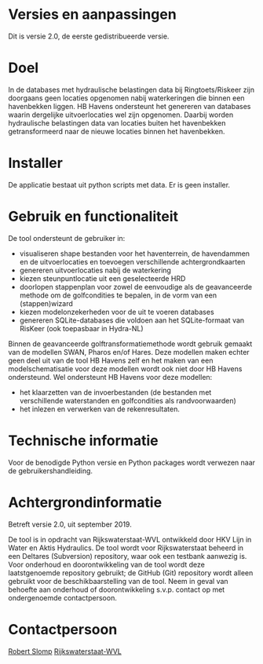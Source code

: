 # Versies en aanpassingen

Dit is versie 2.0, de eerste gedistribueerde versie.

# Doel

In de databases met hydraulische belastingen data bij Ringtoets/Riskeer zijn doorgaans geen locaties opgenomen nabij waterkeringen die binnen een havenbekken liggen. HB Havens ondersteunt het genereren van databases waarin dergelijke uitvoerlocaties wel zijn opgenomen. Daarbij worden hydraulische belastingen data van locaties buiten het havenbekken getransformeerd naar de nieuwe locaties binnen het havenbekken.

# Installer

De applicatie bestaat uit python scripts met data. Er is geen installer. 

# Gebruik en functionaliteit

De tool ondersteunt de gebruiker in:
* visualiseren shape bestanden voor het haventerrein, de havendammen en de uitvoerlocaties en toevoegen verschillende achtergrondkaarten
* genereren uitvoerlocaties nabij de waterkering
* kiezen steunpuntlocatie uit een geselecteerde HRD
* doorlopen stappenplan voor zowel de eenvoudige als de geavanceerde methode om de golfcondities te bepalen, in de vorm van een (stappen)wizard
* kiezen modelonzekerheden voor de uit te voeren databases
* genereren SQLite-databases die voldoen aan het SQLite-formaat van RisKeer (ook toepasbaar in Hydra-NL)

Binnen de geavanceerde golftransformatiemethode wordt gebruik gemaakt van de modellen SWAN, Pharos en/of Hares. Deze modellen maken echter geen deel uit van de tool HB Havens zelf en het maken van een modelschematisatie voor deze modellen wordt ook niet door HB Havens ondersteund. Wel ondersteunt HB Havens voor deze modellen:
* het klaarzetten van de invoerbestanden (de bestanden met verschillende waterstanden en golfcondities als randvoorwaarden)
* het inlezen en verwerken van de rekenresultaten.

# Technische informatie

Voor de benodigde Python versie en Python packages wordt verwezen naar de gebruikershandleiding.

# Achtergrondinformatie

Betreft versie 2.0, uit september 2019.

De tool is in opdracht van Rijkswaterstaat-WVL ontwikkeld door HKV Lijn in Water en Aktis Hydraulics. De tool wordt voor Rijkswaterstaat beheerd in een Deltares (Subversion) repository, waar ook een testbank aanwezig is. Voor onderhoud en doorontwikkeling van de tool wordt deze laatstgenoemde repository gebruikt; de GitHub (Git) repository wordt alleen gebruikt voor de beschikbaarstelling van de tool. Neem in geval van behoefte aan onderhoud of doorontwikkeling s.v.p. contact op met ondergenoemde contactpersoon.


# Contactpersoon

[Robert Slomp](robert.slomp@rws.nl) [Rijkswaterstaat-WVL](https://www.rijkswaterstaat.nl/over-ons/onze-organisatie/organisatiestructuur/water-verkeer-en-leefomgeving/index.aspx)

